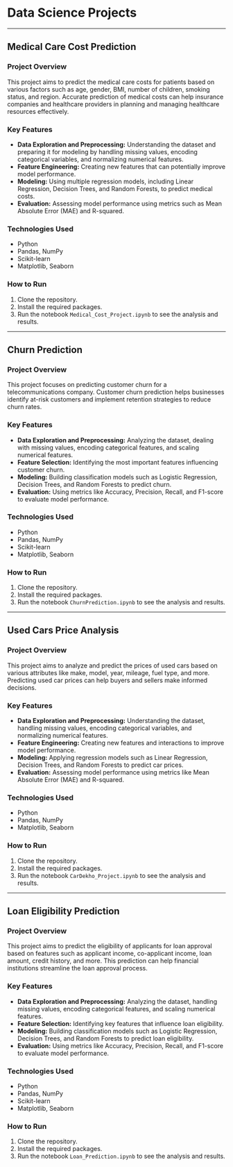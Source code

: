 ﻿# Data Science Projects
 
---

## Medical Care Cost Prediction

### Project Overview
This project aims to predict the medical care costs for patients based on various factors such as age, gender, BMI, number of children, smoking status, and region. Accurate prediction of medical costs can help insurance companies and healthcare providers in planning and managing healthcare resources effectively.

### Key Features
- **Data Exploration and Preprocessing:** Understanding the dataset and preparing it for modeling by handling missing values, encoding categorical variables, and normalizing numerical features.
- **Feature Engineering:** Creating new features that can potentially improve model performance.
- **Modeling:** Using multiple regression models, including Linear Regression, Decision Trees, and Random Forests, to predict medical costs.
- **Evaluation:** Assessing model performance using metrics such as Mean Absolute Error (MAE) and R-squared.

### Technologies Used
- Python
- Pandas, NumPy
- Scikit-learn
- Matplotlib, Seaborn

### How to Run
1. Clone the repository.
2. Install the required packages.
3. Run the notebook `Medical_Cost_Project.ipynb` to see the analysis and results.

---

## Churn Prediction

### Project Overview
This project focuses on predicting customer churn for a telecommunications company. Customer churn prediction helps businesses identify at-risk customers and implement retention strategies to reduce churn rates.

### Key Features
- **Data Exploration and Preprocessing:** Analyzing the dataset, dealing with missing values, encoding categorical features, and scaling numerical features.
- **Feature Selection:** Identifying the most important features influencing customer churn.
- **Modeling:** Building classification models such as Logistic Regression, Decision Trees, and Random Forests to predict churn.
- **Evaluation:** Using metrics like Accuracy, Precision, Recall, and F1-score to evaluate model performance.

### Technologies Used
- Python
- Pandas, NumPy
- Scikit-learn
- Matplotlib, Seaborn

### How to Run
1. Clone the repository.
2. Install the required packages.
3. Run the notebook `ChurnPrediction.ipynb` to see the analysis and results.

---

## Used Cars Price Analysis

### Project Overview
This project aims to analyze and predict the prices of used cars based on various attributes like make, model, year, mileage, fuel type, and more. Predicting used car prices can help buyers and sellers make informed decisions.

### Key Features
- **Data Exploration and Preprocessing:** Understanding the dataset, handling missing values, encoding categorical variables, and normalizing numerical features.
- **Feature Engineering:** Creating new features and interactions to improve model performance.
- **Modeling:** Applying regression models such as Linear Regression, Decision Trees, and Random Forests to predict car prices.
- **Evaluation:** Assessing model performance using metrics like Mean Absolute Error (MAE) and R-squared.

### Technologies Used
- Python
- Pandas, NumPy
- Matplotlib, Seaborn

### How to Run
1. Clone the repository.
2. Install the required packages.
3. Run the notebook `CarDekho_Project.ipynb` to see the analysis and results.

---

## Loan Eligibility Prediction

### Project Overview
This project aims to predict the eligibility of applicants for loan approval based on features such as applicant income, co-applicant income, loan amount, credit history, and more. This prediction can help financial institutions streamline the loan approval process.

### Key Features
- **Data Exploration and Preprocessing:** Analyzing the dataset, handling missing values, encoding categorical features, and scaling numerical features.
- **Feature Selection:** Identifying key features that influence loan eligibility.
- **Modeling:** Building classification models such as Logistic Regression, Decision Trees, and Random Forests to predict loan eligibility.
- **Evaluation:** Using metrics like Accuracy, Precision, Recall, and F1-score to evaluate model performance.

### Technologies Used
- Python
- Pandas, NumPy
- Scikit-learn
- Matplotlib, Seaborn

### How to Run
1. Clone the repository.
2. Install the required packages.
3. Run the notebook `Loan_Prediction.ipynb` to see the analysis and results.
